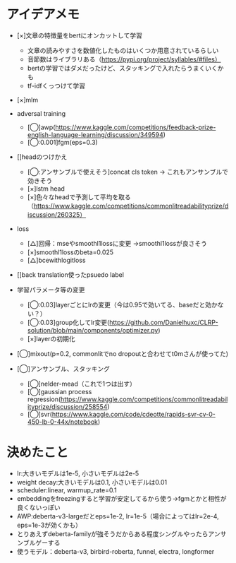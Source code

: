 # アイデアメモ
- [×]文章の特徴量をbertにオンカットして学習
    - 文章の読みやすさを数値化したものはいくつか用意されているらしい
    - 音節数はライブラリある（https://pypi.org/project/syllables/#files）
    - bertの学習ではダメだったけど、スタッキングで入れたらうまくいくかも
    - tf-idfくっつけて学習

- [×]mlm
- adversal training
    - [◯]awp(https://www.kaggle.com/competitions/feedback-prize-english-language-learning/discussion/349594)
    - [◯:0.001]fgm(eps=0.3)

- []headのつけかえ
    - [◯:アンサンブルで使えそう]concat cls token -> これもアンサンブルで効きそう
    - [×]lstm head
    - [×]色々なheadで予測して平均を取る（https://www.kaggle.com/competitions/commonlitreadabilityprize/discussion/260325）

- loss
    - [△]回帰：mseやsmoothl1lossに変更 ->smoothl1lossが良さそう
    - [×]smoothl1lossのbeta=0.025
    - [△]bcewithlogitloss
- []back translation使ったpsuedo label
- 学習パラメータ等の変更
    - [◯:0.03]layerごとにlrの変更（今は0.95で効いてる、baseだと効かない？）
    - [◯:0.03]group化してlr変更(https://github.com/Danielhuxc/CLRP-solution/blob/main/components/optimizer.py)
    - [×]layerの初期化
- [◯]mixout(p=0.2, commonlitでno dropoutと合わせてt0mさんが使ってた)
- [◯]アンサンブル、スタッキング
    - [◯]nelder-mead（これで1つは出す）
    - [◯]gaussian process regression(https://www.kaggle.com/competitions/commonlitreadabilityprize/discussion/258554)
    - [◯]svr(https://www.kaggle.com/code/cdeotte/rapids-svr-cv-0-450-lb-0-44x/notebook)

# 決めたこと
- lr:大きいモデルは1e-5, 小さいモデルは2e-5
- weight decay:大きいモデルは0.1, 小さいモデルは0.01
- scheduler:linear, warmup_rate=0.1
- embeddingをfreezingすると学習が安定してるから使う→fgmとかと相性が良くないっぽい
- AWP:deberta-v3-largeだとeps=1e-2, lr=1e-5（場合によってはlr=2e-4, eps=1e-3が効くかも）
- とりあえずdeberta-familyが強そうだからある程度シングルやったらアンサンブルゲーする
- 使うモデル：deberta-v3, birbird-roberta, funnel, electra, longformer